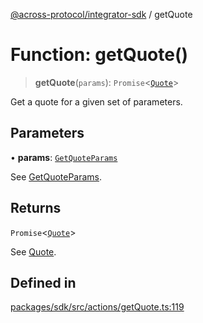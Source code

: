 [@across-protocol/integrator-sdk](../README.md) / getQuote

# Function: getQuote()

> **getQuote**(`params`): `Promise`\<[`Quote`](../type-aliases/Quote.md)\>

Get a quote for a given set of parameters.

## Parameters

• **params**: [`GetQuoteParams`](../type-aliases/GetQuoteParams.md)

See [GetQuoteParams](../type-aliases/GetQuoteParams.md).

## Returns

`Promise`\<[`Quote`](../type-aliases/Quote.md)\>

See [Quote](../type-aliases/Quote.md).

## Defined in

[packages/sdk/src/actions/getQuote.ts:119](https://github.com/across-protocol/toolkit/blob/0408e9d38e7f5e4687131c33ea4b58d12a946b0d/packages/sdk/src/actions/getQuote.ts#L119)
